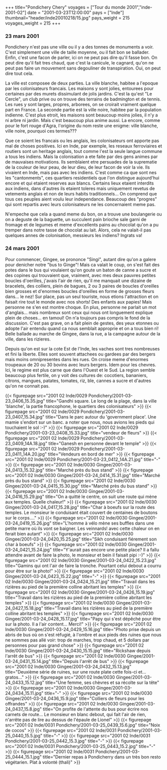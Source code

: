 +++
title="Pondichery     Chery"
voyages = ["Tour du monde 2001","inde-2001-02"]
date = "2001-03-23T12:00:00"
pays = ["Inde"]
thumbnail="header/inde20010218/15.jpg"
pays_weight = 215
voyages_weight = 215
+++
### 23 mars 2001

Pondichery n'est pas une ville ou il y a des tonnes de monuments a voir. C'est 
simplement une ville de taille moyenne, ou il fait bon se ballader. Enfin, c'est 
une facon de parler, ici on ne peut pas dire qu'il fasse bon. On peut dire qu'il 
fait tres chaud, que c'est la canicule, le cagnard, qu'on ne peut pas faire 
un mouvement sans degouliner de transpiration. Oui, on peut dire tout cela. 


La ville est composee de deux parties. La ville blanche, habitee a l'epoque 
par les colonisateurs francais. Les maisons y sont jolies, entourees pour certaines 
par des murets dissimulant de jolis jardins. C'est la qu'est "Le Cercle", un 
club prive ou on trouve des terrains de badmington et de tennis. Les rues y 
sont larges, propres, arborees, on se croirait vraiment quelque part en France. 
La seconde partie est la ville noire, habitee par la population indienne. C'est 
plus etroit, les maisons sont beaucoup moins jolies, il n'y a ni arbre ni jardin. 
Mais c'est beaucoup plus anime aussi. La encore, comme pour le fort rouge d'Agra, 
l'origine du nom reste une enigme: ville blanche, ville noire, pourquoi ces 
termes??? 

Que ce soient les francais ou les anglais, les colonisateurs ont apporte pas 
mal de choses positives. Ici en Inde, par exemple, les reseaux ferroviaires 
et routiers sont un heritage anglais, tout comme l'est la seule langue commune 
a tous les indiens. Mais la colonisation a ete faite par des gens animes par 
de mauvaises motivations. Ils semblaient etre persuades de la suprematie de 
la couleur de leur peau, de leur dieu, de leur facon de voir la vie. Ils vivaient 
en Inde, mais pas avec les indiens. C'est comme ca que sont nes les "cantonments", 
ces quartiers residentiels que l'on distingue aujourd'hui encore et qui etaient 
reserves aux blancs. Certains lieux etaient interdits aux indiens, dans d'autres 
ils etaient toleres mais uniquement revetus de vetements anglais et non de leurs 
habits traditionnels... On comprend que tous ces peuples aient voulu leur independance. 
Beaucoup des "progres" qui sont repartis avec leurs colonisateurs ne les concernaient 
meme pas. 

N'empeche que cela a quand meme du bon, on a trouve une boulangerie ou on a 
deguste de la baguette, un succulent pain brioche sale garni de fromage et de 
legumes et meme d'excellents pains au chocolat qu'on a pu tremper dans notre 
tasse de chocolat au lait. Alors, cela ne valait-il pas quelques annes de colonisation, 
messieurs les indiens? Ingrats va! 

### 24 mars 2001

Pour commencer, Gingee, se prononce "Singi", autant dire qu'on a galere pour 
denicher notre "bus to Ginge"! Mais ca valait le coup, on s'est fait des potes 
dans le bus qui voulaient qu'on goute un baton de canne a sucre et des copines 
qui trouvaient que, vraiment, avec mes deux pauvres petites boucles d'oerilles, 
j'avais l'air de rien, qu'il me manquait une dizaine de bracelets, des colliers, 
plein de bagues, 2 ou 3 paires de boucles d'oreilles bien grosses et d'enormes 
boucles d'oreilles en forme de grosses fleurs dans... le nez! Sur place, pas 
un seul touriste, nous etions l'attraction et on faisait rire tout le monde 
avec nos shorts! Des enfants aux papies! Mais personne ne s'en est montre choque. 
En plus, personne ne parlait un mot d'anglais... mais nombreux sont ceux qui 
nous ont longuement explique plein de choses... en tamoul! On n'a toujours pas 
compris le fond de la discussion. C'est pas grave, on a fait plein de gestes, 
des yeux etonnes ou adopte l'air entendu quand ca nous semblait approprie et 
on a tous bien ri! Belle ballade au marche de Gingee, dans la rue, a la campagne 
autour de la ville, dans les rizieres. 

Depuis qu'on est sur la cote Est de l'Inde, les vaches sont tres nombreuses 
et fini la liberte. Elles sont souvent attachees ou gardees par des bergers 
mais moins omnipresentes dans les rues. On croise meme d'enormes troupeaux de 
20 ou 30 bovins avec leurs bergers. Idem pour les chevres. Ici, le regime est 
plus carne que dans l'Ouest et le Sud. La region semble beaucoup plus fertile, 
on y voit des cultures de: cocotiers, bananiers, citrons, mangues, patates, 
tomates, riz, ble, cannes a sucre et d'autres qu'on ne connait pas.


<div id="TOTO">{{< figurepage src="2001 02 Inde/0029 Pondichery/2001-03-23_0406_15.35.jpg" title="Gandhi square. Le long de la plage, dans la ville 'blanche', la partie francophone, le quartiers des colonisateurs"  >}}
{{< figurepage src="2001 02 Inde/0029 Pondichery/2001-03-23_0407_15.34.jpg" title="Dans le parc autour du 'government place'. Une mamie s'endort sur un banc. a noter que nous, nous avions les pieds qui touchaient le sol :-)"  >}}
{{< figurepage src="2001 02 Inde/0029 Pondichery/2001-03-23_0408_15.33.jpg" title="vendeur de fleurs"  >}}
{{< figurepage src="2001 02 Inde/0029 Pondichery/2001-03-23_0409_14A.18.jpg" title="Ganesh en personne devant le temple"  >}}
{{< figurepage src="2001 02 Inde/0029 Pondichery/2001-03-23_0411_14A.20.jpg" title="Vendeurs en bord de mer"  >}}
{{< figurepage src="2001 02 Inde/0029 Pondichery/2001-03-23_0412_14A.21.jpg" title="-"  >}}
{{< figurepage src="2001 02 Inde/0030 Gingee/2001-03-24_0413_15.32.jpg" title="Marché près du bus stand"  >}}
{{< figurepage src="2001 02 Inde/0030 Gingee/2001-03-24_0414_15.31.jpg" title="Marché près du bus stand"  >}}
{{< figurepage src="2001 02 Inde/0030 Gingee/2001-03-24_0415_15.30.jpg" title="Marché près du bus stand"  >}}
{{< figurepage src="2001 02 Inde/0030 Gingee/2001-03-24_0416_15.29.jpg" title="On a quitté le centre, on suit une route qui mène aux temples. Quelle chaleur!"  >}}
{{< figurepage src="2001 02 Inde/0030 Gingee/2001-03-24_0417_15.28.jpg" title="Char à boeufs sur la route des temples. Le monsieur le conduisant était couvert de centaines de boutons sur le corps...."  >}}
{{< figurepage src="2001 02 Inde/0030 Gingee/2001-03-24_0419_15.26.jpg" title="L'homme à vélo mène ses buffles dans une petite marre où ils vont se baigner. Les veinnards! avec cette chaleur on en ferait bien autant"  >}}
{{< figurepage src="2001 02 Inde/0030 Gingee/2001-03-24_0420_15.25.jpg" title="Sikh conduisant fiérement son char à boeufs"  >}}
{{< figurepage src="2001 02 Inde/0030 Gingee/2001-03-24_0421_15.24.jpg" title="Y'aurait pas encore une petite place? Il a fallu attendre avant de faire la photo, le monsieur et bein il faisait pipi :-)"  >}}
{{< figurepage src="2001 02 Inde/0030 Gingee/2001-03-24_0422_15.23.jpg" title="Gamins qui ont l'air de faire  la tronche. Pourtant celui debout a courru pour être sur la photo!"  >}}
{{< figurepage src="2001 02 Inde/0030 Gingee/2001-03-24_0423_15.22.jpg" title="-"  >}}
{{< figurepage src="2001 02 Inde/0030 Gingee/2001-03-24_0424_15.21.jpg" title="Travail dans les rizières au pied de la première colline abritant les temples"  >}}
{{< figurepage src="2001 02 Inde/0030 Gingee/2001-03-24_0426_15.19.jpg" title="Travail dans les rizières au pied de la première colline abritant les temples"  >}}
{{< figurepage src="2001 02 Inde/0030 Gingee/2001-03-24_0427_15.18.jpg" title="Travail dans les rizières au pied de la première colline abritant les temples"  >}}
{{< figurepage src="2001 02 Inde/0030 Gingee/2001-03-24_0428_15.17.jpg" title="Papy qui s'est dépêché pour être sur la photo. Il a l'air content... Merci!"  >}}
{{< figurepage src="2001 02 Inde/0030 Gingee/2001-03-24_0429_15.16.jpg" title="Photo prise depuis un abris de bus où on s'est réfugié, à l'ombre et aux pieds des ruines que nous ne sommes pas allé voir: trop de marches, trop chaud, et 5 dollars par personnes pour pas grand chose"  >}}
{{< figurepage src="2001 02 Inde/0030 Gingee/2001-03-24_0430_15.15.jpg" title="Rickshaw depuis l'arrêt de bus"  >}}
{{< figurepage src="2001 02 Inde/0030 Gingee/2001-03-24_0431_15.14.jpg" title="Depuis l'arrêt de bus"  >}}
{{< figurepage src="2001 02 Inde/0030 Gingee/2001-03-24_0432_15.13.jpg" title="Deuxième série de ruines, sur une route plate cette fois-ci et... gratos..."  >}}
{{< figurepage src="2001 02 Inde/0030 Gingee/2001-03-24_0433_15.12.jpg" title="Une femme, ses chèvres et sa récolte sur la tête"  >}}
{{< figurepage src="2001 02 Inde/0030 Gingee/2001-03-24_0434_15.11.jpg" title="-"  >}}
{{< figurepage src="2001 02 Inde/0030 Gingee/2001-03-24_0436_15.9.jpg" title="Colliers de fleurs pour les offrandes"  >}}
{{< figurepage src="2001 02 Inde/0030 Gingee/2001-03-24_0437_15.8.jpg" title="On profite de l'attente du bus pour écrire nos carnets de route... Le monsieur en blanc debout, qui fait l'air de rien, n'arrête pas de lire au dessus de l'épaule de Lionel"  >}}
{{< figurepage src="2001 02 Inde/0031 Pondichery/2001-03-25_0439_15.6.jpg" title="Noix de cocos"  >}}
{{< figurepage src="2001 02 Inde/0031 Pondichery/2001-03-25_0440_15.5.jpg" title="-"  >}}
{{< figurepage src="2001 02 Inde/0031 Pondichery/2001-03-25_0442_15.3.jpg" title="-"  >}}
{{< figurepage src="2001 02 Inde/0031 Pondichery/2001-03-25_0443_15.2.jpg" title="-"  >}}
{{< figurepage src="2001 02 Inde/0031 Pondichery/2001-03-25_0444_15.1.jpg" title="Dernier repas à Pondicherry dans un très bon resto végétarien. Plat à volonté (thali)"  >}}
</DIV>

